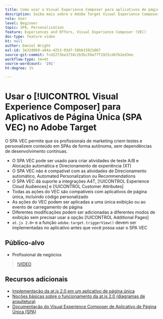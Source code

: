 ```yaml
---
title: Como usar o Visual Experience Composer para aplicativos de página única (SPA VEC)
description: Saiba mais sobre o Adobe Target Visual Experience Composer para Aplicativos de página única (SPA VEC). Saiba como criar atividades usando o SPA VEC.
role: User
level: Beginner
topic: SPA, Personalization
feature: Experiences and Offers, Visual Experience Composer (VEC)
doc-type: feature video
kt: null
author: Daniel Wright
exl-id: 3e32d869-a94a-4253-93d7-58b615921067
source-git-commit: fcd2273ba373dc2b3bc59a77f1925cdb7b2ed3ee
workflow-type: tm+mt
source-wordcount: '191'
ht-degree: 1%

---
```


# Usar o [!UICONTROL Visual Experience Composer] para Aplicativos de Página Única (SPA VEC) no Adobe Target

O SPA VEC permite que os profissionais de marketing criem testes e personalizem conteúdo em SPAs de forma autônoma, sem dependências de desenvolvimento contínuas.

* O SPA VEC pode ser usado para criar atividades de teste A/B e Alocação automática e Direcionamento de experiência (XT)
* O SPA VEC não é compatível com as atividades de Direcionamento automático, Automated Personalization ou Recommendations
* O SPA VEC dá suporte a integrações A4T, [!UICONTROL Experience Cloud Audiences] e [!UICONTROL Customer Attributes]
* Todas as ações do VEC são compatíveis com aplicativos de página única, incluindo código personalizado
* As ações do VEC podem ser aplicadas a uma única exibição ou ao evento de carregamento de página
* Diferentes modificações podem ser adicionadas a diferentes modos de exibição sem precisar usar a opção [!UICONTROL Additional Pages]
* `at.js 2.0+` e a função `adobe.target.triggerView()` devem ser implementadas no aplicativo antes que você possa usar o SPA VEC

## Público-alvo

* Profissional de negócios

>[!VIDEO](https://video.tv.adobe.com/v/26249?quality=12)


## Recursos adicionais

* [Implementação da at.js 2.0 em um aplicativo de página única](../implementation/implement-atjs-20-in-a-single-page-application.md)
* [Noções básicas sobre o funcionamento da at.js 2.0 (diagramas de arquitetura)](../implementation/understanding-how-atjs-20-works.md)
* [Documentação do Visual Experience Composer de Aplicativo de Página Única (SPA)](https://experienceleague.adobe.com/docs/target/using/experiences/spa-visual-experience-composer.html?lang=en)
